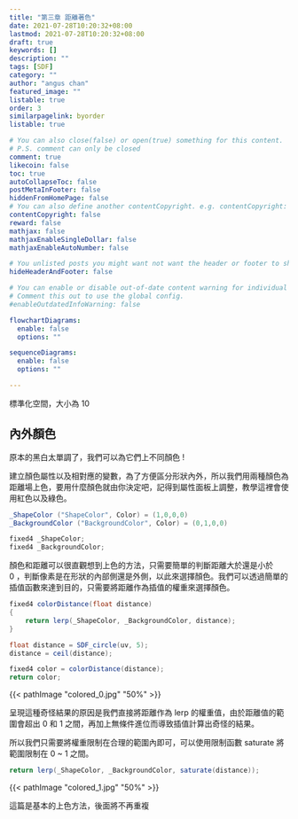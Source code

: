 ```yaml
---
title: "第三章 距離著色"
date: 2021-07-28T10:20:32+08:00
lastmod: 2021-07-28T10:20:32+08:00
draft: true
keywords: []
description: ""
tags: [SDF]
category: ""
author: "angus chan"
featured_image: ""
listable: true
order: 3
similarpagelink: byorder
listable: true

# You can also close(false) or open(true) something for this content.
# P.S. comment can only be closed
comment: true
likecoin: false
toc: true
autoCollapseToc: false
postMetaInFooter: false
hiddenFromHomePage: false
# You can also define another contentCopyright. e.g. contentCopyright: "This is another copyright."
contentCopyright: false
reward: false
mathjax: false
mathjaxEnableSingleDollar: false
mathjaxEnableAutoNumber: false

# You unlisted posts you might want not want the header or footer to show
hideHeaderAndFooter: false

# You can enable or disable out-of-date content warning for individual post.
# Comment this out to use the global config.
#enableOutdatedInfoWarning: false

flowchartDiagrams:
  enable: false
  options: ""

sequenceDiagrams: 
  enable: false
  options: ""

---
```


標準化空間，大小為 10

## 內外顏色

原本的黑白太單調了，我們可以為它們上不同顏色 !

建立顏色屬性以及相對應的變數，為了方便區分形狀內外，所以我們用兩種顏色為距離場上色，要用什麼顏色就由你決定吧，記得到屬性面板上調整，教學這裡會使用紅色以及綠色。

```csharp
_ShapeColor ("ShapeColor", Color) = (1,0,0,0)
_BackgroundColor ("BackgroundColor", Color) = (0,1,0,0)
```

```csharp
fixed4 _ShapeColor;
fixed4 _BackgroundColor;
```

顏色和距離可以很直觀想到上色的方法，只需要簡單的判斷距離大於還是小於 0 ，判斷像素是在形狀的內部側還是外側，以此來選擇顏色。我們可以透過簡單的插值函數來達到目的，只需要將距離作為插值的權重來選擇顏色。

```csharp
fixed4 colorDistance(float distance)
{
    return lerp(_ShapeColor, _BackgroundColor, distance);
}
```

```csharp
float distance = SDF_circle(uv, 5);
distance = ceil(distance);

fixed4 color = colorDistance(distance);
return color;
```

{{< pathImage "colored_0.jpg" "50%" >}}

呈現這種奇怪結果的原因是我們直接將距離作為 lerp 的權重值，由於距離值的範圍會超出 0 和 1 之間，再加上無條件進位而導致插值計算出奇怪的結果。

所以我們只需要將權重限制在合理的範圍內即可，可以使用限制函數 saturate 將範圍限制在 0 ~ 1 之間。

```csharp
return lerp(_ShapeColor, _BackgroundColor, saturate(distance));
```

{{< pathImage "colored_1.jpg" "50%" >}}

這篇是基本的上色方法，後面將不再重複
